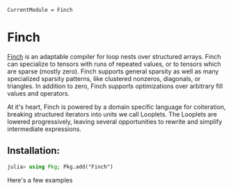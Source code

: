 ```@meta
CurrentModule = Finch
```

# Finch

[Finch](https://github.com/willow-ahrens/Finch.jl) is an adaptable compiler for
loop nests over structured arrays. Finch can specialize to tensors with runs of
repeated values, or to tensors which are sparse (mostly zero). Finch supports
general sparsity as well as many specialized sparsity patterns, like clustered
nonzeros, diagonals, or triangles.  In addition to zero, Finch supports
optimizations over arbitrary fill values and operators.

At it's heart, Finch is powered by a domain specific language for coiteration,
breaking structured iterators into units we call Looplets. The Looplets are
lowered progressively, leaving several opportunities to rewrite and simplify
intermediate expressions.

## Installation:

```julia
julia> using Pkg; Pkg.add("Finch")
```






Here's a few examples

```@finch
```